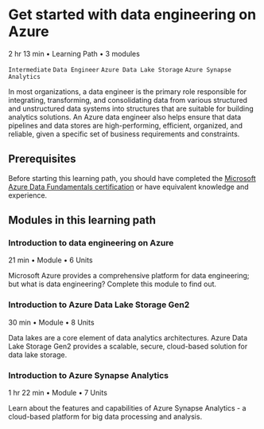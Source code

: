 # Get started with data engineering on Azure

2 hr 13 min • Learning Path • 3 modules

`Intermediate` `Data Engineer` `Azure Data Lake Storage` `Azure Synapse Analytics`

In most organizations, a data engineer is the primary role responsible for integrating, transforming, and consolidating data from various structured and unstructured data systems into structures that are suitable for building analytics solutions. An Azure data engineer also helps ensure that data pipelines and data stores are high-performing, efficient, organized, and reliable, given a specific set of business requirements and constraints.

## Prerequisites

Before starting this learning path, you should have completed the [Microsoft Azure Data Fundamentals certification](https://learn.microsoft.com/en-us/certifications/azure-data-fundamentals/) or have equivalent knowledge and experience.

## Modules in this learning path

### Introduction to data engineering on Azure

21 min • Module • 6 Units

Microsoft Azure provides a comprehensive platform for data engineering; but what is data engineering? Complete this module to find out.

### Introduction to Azure Data Lake Storage Gen2

30 min • Module • 8 Units

Data lakes are a core element of data analytics architectures. Azure Data Lake Storage Gen2 provides a scalable, secure, cloud-based solution for data lake storage.

### Introduction to Azure Synapse Analytics

1 hr 22 min • Module • 7 Units

Learn about the features and capabilities of Azure Synapse Analytics - a cloud-based platform for big data processing and analysis.
